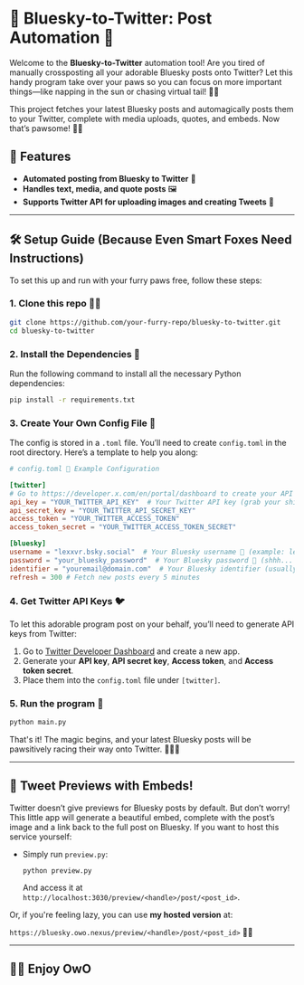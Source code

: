 # 🐾 Bluesky-to-Twitter: Post Automation 🐾

Welcome to the **Bluesky-to-Twitter** automation tool! Are you tired of manually crossposting all your adorable Bluesky posts onto Twitter? Let this handy program take over your paws so you can focus on more important things—like napping in the sun or chasing virtual tail! 🐾✨

This project fetches your latest Bluesky posts and automagically posts them to your Twitter, complete with media uploads, quotes, and embeds. Now that’s pawsome! 🦊🐱

## 🌟 Features
- **Automated posting from Bluesky to Twitter** 🐾
- **Handles text, media, and quote posts** 🖼️
- **Supports Twitter API for uploading images and creating Tweets** 📸

---

## 🛠️ Setup Guide (Because Even Smart Foxes Need Instructions)

To set this up and run with your furry paws free, follow these steps:

### 1. Clone this repo 🐱‍💻
```bash
git clone https://github.com/your-furry-repo/bluesky-to-twitter.git
cd bluesky-to-twitter
```

### 2. Install the Dependencies 🍂
Run the following command to install all the necessary Python dependencies:
```bash
pip install -r requirements.txt
```

### 3. Create Your Own Config File 🦊
The config is stored in a `.toml` file. You’ll need to create `config.toml` in the root directory. Here’s a template to help you along:

```toml
# config.toml 🐾 Example Configuration

[twitter]
# Go to https://developer.x.com/en/portal/dashboard to create your API keys to interact with Twitter.
api_key = "YOUR_TWITTER_API_KEY"  # Your Twitter API key (grab your shiny key from the Twitter dev portal!)
api_secret_key = "YOUR_TWITTER_API_SECRET_KEY"
access_token = "YOUR_TWITTER_ACCESS_TOKEN"
access_token_secret = "YOUR_TWITTER_ACCESS_TOKEN_SECRET"

[bluesky]
username = "lexxvr.bsky.social"  # Your Bluesky username 🐾 (example: lexxvr.bsky.social)
password = "your_bluesky_password"  # Your Bluesky password 🐾 (shhh... keep this a secret!)
identifier = "youremail@domain.com"  # Your Bluesky identifier (usually your email)
refresh = 300 # Fetch new posts every 5 minutes
```

### 4. Get Twitter API Keys 🐦
To let this adorable program post on your behalf, you’ll need to generate API keys from Twitter:

1. Go to [Twitter Developer Dashboard](https://developer.x.com/en/portal/dashboard) and create a new app.
2. Generate your **API key**, **API secret key**, **Access token**, and **Access token secret**.
3. Place them into the `config.toml` file under `[twitter]`.

### 5. Run the program 🐾
```bash
python main.py
```

That's it! The magic begins, and your latest Bluesky posts will be pawsitively racing their way onto Twitter. 🏃‍♀️✨

---

## 📸 Tweet Previews with Embeds!

Twitter doesn’t give previews for Bluesky posts by default. But don’t worry! This little app will generate a beautiful embed, complete with the post’s image and a link back to the full post on Bluesky. If you want to host this service yourself:

- Simply run `preview.py`:
  ```ash
  python preview.py
  ```
  And access it at `http://localhost:3030/preview/<handle>/post/<post_id>`. 

Or, if you're feeling lazy, you can use **my hosted version** at:

`https://bluesky.owo.nexus/preview/<handle>/post/<post_id>` 🦊✨

---

## 🦊🦄 Enjoy OwO
